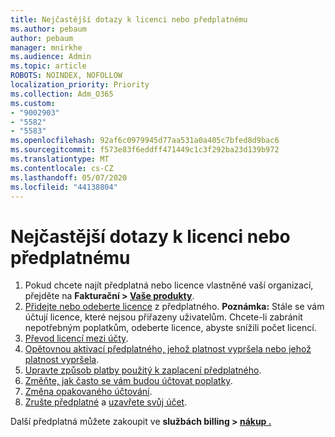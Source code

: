 ```yaml
---
title: Nejčastější dotazy k licenci nebo předplatnému
ms.author: pebaum
author: pebaum
manager: mnirkhe
ms.audience: Admin
ms.topic: article
ROBOTS: NOINDEX, NOFOLLOW
localization_priority: Priority
ms.collection: Adm_O365
ms.custom:
- "9002903"
- "5582"
- "5583"
ms.openlocfilehash: 92af6c0979945d77aa531a0a405c7bfed8d9bac6
ms.sourcegitcommit: f573e83f6eddff471449c1c3f292ba23d139b972
ms.translationtype: MT
ms.contentlocale: cs-CZ
ms.lasthandoff: 05/07/2020
ms.locfileid: "44138804"
---
```

# <a name="license-or-subscription-faq"></a>Nejčastější dotazy k licenci nebo předplatnému

1. Pokud chcete najít předplatná nebo licence vlastněné vaší organizací, přejděte na **Fakturační > [Vaše produkty](https://go.microsoft.com/fwlink/p/?linkid=842054)**. 
2. [Přidejte nebo odeberte licence](https://docs.microsoft.com/alchemyinsights/how-to-add-or-reduce-licenses) z předplatného. **Poznámka:** Stále se vám účtují licence, které nejsou přiřazeny uživatelům. Chcete-li zabránit nepotřebným poplatkům, odeberte licence, abyste snížili počet licencí. 
3. [Převod licencí mezi účty](https://docs.microsoft.com/alchemyinsights/transfer-licenses-between-tenants). 
4. [Opětovnou aktivací předplatného, jehož platnost vypršela nebo jehož platnost vypršela](https://go.microsoft.com/fwlink/?linkid=2117519). 
5. [Upravte způsob platby použitý k zaplacení předplatného](https://go.microsoft.com/fwlink/?linkid=2117167). 
6. [Změňte, jak často se vám budou účtovat poplatky](https://go.microsoft.com/fwlink/?linkid=2119112). 
7. [Změna opakovaného účtování](https://go.microsoft.com/fwlink/?linkid=2119216). 
8. [Zrušte předplatné](https://go.microsoft.com/fwlink/?linkid=2119113) a [uzavřete svůj účet](https://docs.microsoft.com/alchemyinsights/how-to-close-your-account). 

Další předplatná můžete zakoupit ve **službách billing > [nákup .](https://go.microsoft.com/fwlink/p/?linkid=868433)**
